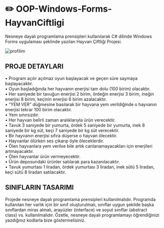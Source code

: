 # ✏️ OOP-Windows-Forms-HayvanCiftligi
Nesneye dayalı programlama prensipleri kullanılarak C#
dilinde Windows Forms uygulaması şeklinde yazılan Hayvan Çiftliği Projesi.

![profilim](https://i.gyazo.com/ce429f395ef0e34f663fc87fd8299570.gif)

## PROJE DETAYLARI

• Program açılır açılmaz oyun başlayacak ve geçen süre saymaya başlayacaktır. <BR>
• Oyun başladığında her hayvanın enerjisi tam dolu (100 birim) olacaktır. <BR>
• Her saniyede bir tavuğun enerjisi 2 birim, ördeğin enerjisi 3 birim, ineğin enerjisi 8 birim,
keçinin enerjisi 6 birim azalacaktır. <BR>
• “YEM VER” düğmesine basılarak bir hayvana yem verildiğinde o hayvanın enerjisi tekrar 100
birim olacaktır. <BR>
• Yem sınırsızdır. <BR>
• Her hayvan belirli zaman aralıklarıyla ürün verecektir. <BR>
• Tavuk 3 saniyede bir yumurta, ördek 5 saniyede bir yumurta, inek 8 saniyede bir kg süt, keçi 7
saniyede bir kg süt verecektir. <BR>
• Bir hayvanın enerjisi sıfıra düşerse o hayvan ölecektir. <BR>
• Hayvanlar ölürken ses çıkarıp öyle öleceklerdir. <BR>
• Ölen hayvanlara yem verilse bile artık canlanamayacakları için enerjileri artmayacaktır. <BR>
• Ölen hayvanlar ürün vermeyecektir. <BR>
• Ürün deposundaki ürünler satılarak para kazanılacaktır. <BR>
• Tavuk yumurtası 1 liradan, ördek yumurtası 3 liradan, inek sütü 5 liradan, keçi sütü 8 liradan
satılacaktır.

## SINIFLARIN TASARIMI
Projede nesneye dayalı programlama prensipleri kullanılmalıdır. Programda kullanılan her varlık için
bir sınıf oluşturulmalı, sınıflar uygun şekilde başka sınıflardan miras almalı, arayüzler (interface) ve
soyut sınıflar (abstract class) vs. kullanılmalıdır. Özetle, nesneye dayalı programlamayı öğrendiğinizi
yazdığınız kodlarla bize göstermelisiniz.
